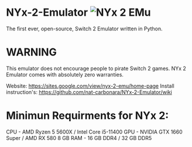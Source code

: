 # NYx-2-Emulator ![NYx 2 EMu](https://github.com/user-attachments/assets/fbcf65f0-e0f3-443e-a221-d7967dfa3e16)

The first ever, open-source, Switch 2 Emulator written in Python.

# WARNING
This emulator does not encourage people to pirate Switch 2 games.
NYx 2 Emulator comes with absolutely zero warranties.

Website: https://sites.google.com/view/nyx-2-emu/home-page
Install instruction's: https://github.com/nat-carbonara/NYx-2-Emulator/wiki

# Minimun Requirments for NYx 2:

CPU - AMD Ryzen 5 5600X / Intel Core i5-11400
GPU - NVIDIA GTX 1660 Super / AMD RX 580 8 GB
RAM - 16 GB DDR4 / 32 GB DDR5
